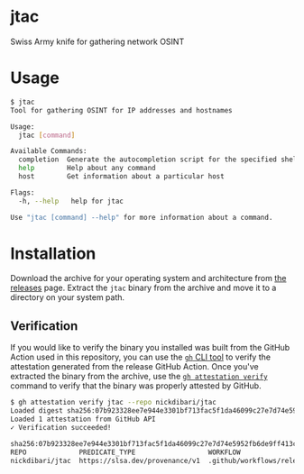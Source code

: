 # jtac

Swiss Army knife for gathering network OSINT

# Usage

```bash
$ jtac
Tool for gathering OSINT for IP addresses and hostnames

Usage:
  jtac [command]

Available Commands:
  completion  Generate the autocompletion script for the specified shell
  help        Help about any command
  host        Get information about a particular host

Flags:
  -h, --help   help for jtac

Use "jtac [command] --help" for more information about a command.
```

# Installation

Download the archive for your operating system and architecture from
[the releases](https://github.com/nickdibari/jtac/releases) page. Extract the `jtac` binary from the archive
and move it to a directory on your system path.

## Verification

If you would like to verify the binary you installed was built from the GitHub Action used in this repository,
you can use the [`gh` CLI tool](https://cli.github.com/) to verify the attestation generated from the release
GitHub Action. Once you've extracted the binary from the archive, use the
[`gh attestation verify`](https://cli.github.com/manual/gh_attestation_verify) command to verify that the
binary was properly attested by GitHub.

```bash
$ gh attestation verify jtac --repo nickdibari/jtac
Loaded digest sha256:07b923328ee7e944e3301bf713fac5f1da46099c27e7d74e5952fb6de9ff413c for file://jtac
Loaded 1 attestation from GitHub API
✓ Verification succeeded!

sha256:07b923328ee7e944e3301bf713fac5f1da46099c27e7d74e5952fb6de9ff413c was attested by:
REPO             PREDICATE_TYPE                  WORKFLOW
nickdibari/jtac  https://slsa.dev/provenance/v1  .github/workflows/release.yaml@refs/tags/v0.0.1
```
